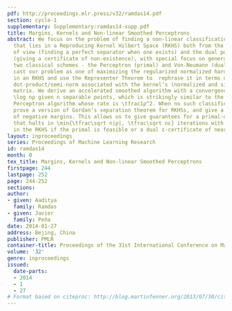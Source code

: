 ```yaml
---
pdf: http://proceedings.mlr.press/v32/ramdas14.pdf
section: cycle-1
supplementary: Supplementary:ramdas14-supp.pdf
title: Margins, Kernels and Non-linear Smoothed Perceptrons
abstract: We focus on the problem of finding a non-linear classification function
  that lies in a Reproducing Kernel Hilbert Space (RKHS) both from the primal point
  of view (finding a perfect separator when one exists) and the dual point of view
  (giving a certificate of non-existence), with special focus on generalizations of
  two classical schemes - the Perceptron (primal) and Von-Neumann (dual) algorithms.   We
  cast our problem as one of maximizing the regularized normalized hard-margin (ρ)
  in an RKHS and use the Representer Theorem to  rephrase it in terms of a Mahalanobis
  dot-product/semi-norm associated with the kernel’s (normalized and signed) Gram
  matrix. We derive an accelerated smoothed algorithm with a convergence rate of \tfrac\sqrt
  \log nρ given n separable points, which is strikingly similar to the classical kernelized
  Perceptron algorithm whose rate is \tfrac1ρ^2. When no such classifier exists, we
  prove a version of Gordan’s separation theorem for RKHSs, and give a reinterpretation
  of negative margins. This allows us to give guarantees for a primal-dual algorithm
  that halts in \min{\tfrac\sqrt n|ρ|, \tfrac\sqrt nε} iterations with a perfect separator
  in the RKHS if the primal is feasible or a dual ε-certificate of near-infeasibility.
layout: inproceedings
series: Proceedings of Machine Learning Research
id: ramdas14
month: 0
tex_title: Margins, Kernels and Non-linear Smoothed Perceptrons
firstpage: 244
lastpage: 252
page: 244-252
sections: 
author:
- given: Aaditya
  family: Ramdas
- given: Javier
  family: Peña
date: 2014-01-27
address: Bejing, China
publisher: PMLR
container-title: Proceedings of the 31st International Conference on Machine Learning
volume: '32'
genre: inproceedings
issued:
  date-parts:
  - 2014
  - 1
  - 27
# Format based on citeproc: http://blog.martinfenner.org/2013/07/30/citeproc-yaml-for-bibliographies/
---
```

